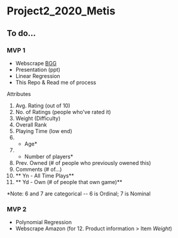 # Project2_2020_Metis

## To do...
### MVP 1
- Webscrape [BGG](https://boardgamegeek.com/boardgame/167791/terraforming-mars)
- Presentation (ppt)
- Linear Regression
- This Repo & Read me of process

Attributes
1. Avg. Rating (out of 10)
2. No. of Ratings (people who've rated it)
3. Weight (Difficulty)
4. Overall Rank
5. Playing Time (low end)
6. * Age*
7. * Number of players*
8. Prev. Owned (# of people who previously owened this)
9. Comments (# of...)
10. ** Yn - All Time Plays**
11. ** Yd - Own (# of people that own game)**

*Note: 6 and 7 are categorical -- 6 is Ordinal; 7 is Nominal

### MVP 2
- Polynomial Regression
- Webscrape Amazon (for 12. Product information > Item *Weight*)


